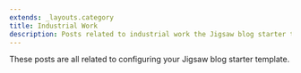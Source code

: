 ```yaml
---
extends: _layouts.category
title: Industrial Work
description: Posts related to industrial work the Jigsaw blog starter template
---
```


These posts are all related to configuring your Jigsaw blog starter template.
